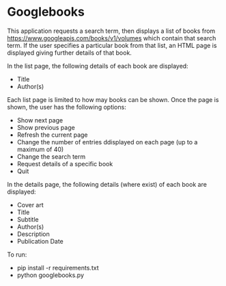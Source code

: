 # Googlebooks
This application requests a search term, then displays a list of books from https://www.googleapis.com/books/v1/volumes which contain that search term. If the user specifies a particular book from that list, an HTML page is displayed giving further details of that book.

In the list page, the following details of each book are displayed:
* Title
* Author(s)

Each list page is limited to how may books can be shown. Once the page is shown, the user has the following options:
* Show next page
* Show previous page
* Refresh the current page
* Change the number of entries ddisplayed on each page (up to a maximum of 40)
* Change the search term
* Request details of a specific book
* Quit

In the details page, the following details (where exist) of each book are displayed:
* Cover art
* Title
* Subtitle
* Author(s)
* Description
* Publication Date

To run:
* pip install -r requirements.txt
* python googlebooks.py